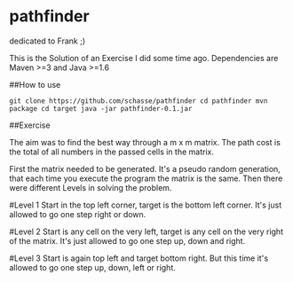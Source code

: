 pathfinder
==========

dedicated to Frank ;)

This is the Solution of an Exercise I did some time ago. Dependencies are Maven >=3 and Java >=1.6

##How to use

`git clone https://github.com/schasse/pathfinder
cd pathfinder
mvn package
cd target
java -jar pathfinder-0.1.jar`


##Exercise

The aim was to find the best way through a m x m matrix. The path cost is the total of all numbers in the passed cells in the matrix.

First the matrix needed to be generated. It's a pseudo random generation, that each time you execute the program the matrix is the same. Then there were different Levels in solving the problem.

#Level 1
Start in the top left corner, target is the bottom left corner. It's just allowed to go one step right or down.

#Level 2
Start  is any cell on the very left, target is any cell on the very right of the matrix. It's just allowed to go one step up, down and right.

#Level 3
Start is again top left and target bottom right. But this time it's allowed to go one step up, down, left or right. 
